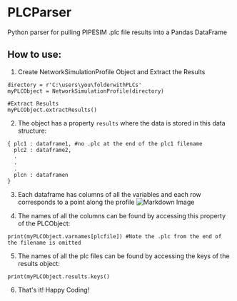 # PLCParser
Python parser for pulling PIPESIM .plc file results into a Pandas DataFrame

## How to use:

1. Create NetworkSimulationProfile Object and Extract the Results
```
directory = r'C:\users\you\folderwithPLCs'
myPLCObject = NetworkSimulationProfile(directory)

#Extract Results
myPLCObject.extractResults()
```

2. The object has a property `results` where the data is stored in this data structure:
```
{ plc1 : dataframe1, #no .plc at the end of the plc1 filename
  plc2 : dataframe2,
  .
  .
  .
  plcn : dataframen
}
```
3. Each dataframe has columns of all the variables and each row corresponds to a point along the profile
![Markdown Image](https://user-images.githubusercontent.com/30243166/115302596-38e18680-a128-11eb-9aa1-942cd6661776.PNG)

4. The names of all the columns can be found by accessing this property of the PLCObject:
```
print(myPLCObject.varnames[plcfile]) #Note the .plc from the end of the filename is omitted
```

5. The names of all the plc files can be found by accessing the keys of the results object:
```
print(myPLCObject.results.keys()
```
6. That's it! Happy Coding!
